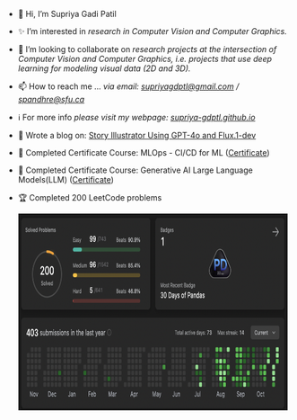 - 👋 Hi, I’m Supriya Gadi Patil
- ✨ I’m interested in *research in Computer Vision and Computer Graphics.*
- 👯 I’m looking to collaborate on *research projects at the intersection of Computer Vision and Computer Graphics, i.e. projects that use deep learning for modeling visual data (2D and 3D).*
  
- 📫 How to reach me ... *via email: supriyagdptl@gmail.com / spandhre@sfu.ca*
- ℹ️ For more info *please visit my webpage: [supriya-gdptl.github.io](http://supriya-gdptl.github.io)*




- 🌟 Wrote a blog on: [Story Illustrator Using GPT-4o and Flux.1-dev](https://supriya27.substack.com/p/story-illustrator-using-gpt-4o-and)
- 🌱 Completed Certificate Course: MLOps - CI/CD for ML ([Certificate](https://www.credential.net/embed/ddc13172-dc7a-4617-9319-2135cee0193d))
- 🌱 Completed Certificate Course: Generative AI Large Language Models(LLM) ([Certificate](https://coursera.org/share/92686437a3e6cfd9a09221bb64fb366d))
- 🏆 Completed 200 LeetCode problems
  
  <img src="https://github.com/supriya-gdptl/supriya-gdptl/blob/main/leetcode_200problem_milestone.png" width="800" height="350"/>

<!---drawing, painting🎨, art & craft, playing badminton, apart from - 
🌱 I’m currently learning to *work with different co-ordinate systems in Computer Graphics.* (wish me luck 😅)--->
<!---
supriya-gdptl/supriya-gdptl is a ✨ special ✨ repository because its `README.md` (this file) appears on your GitHub profile.
You can click the Preview link to take a look at your changes.
--->
